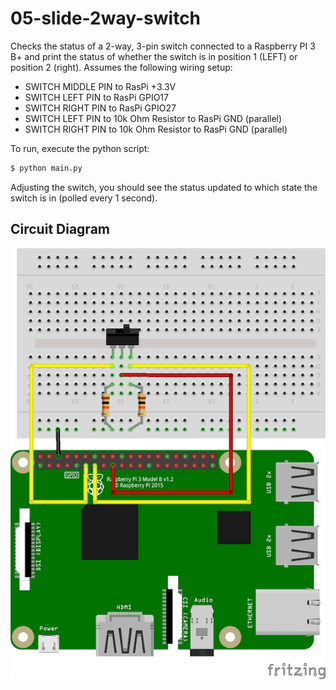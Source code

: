 # 05-slide-2way-switch

Checks the status of a 2-way, 3-pin switch connected to a Raspberry PI 3 B+ and print the
status of whether the switch is in position 1 (LEFT) or position 2 (right). Assumes the following
wiring setup:

- SWITCH MIDDLE PIN to RasPi +3.3V
- SWITCH LEFT PIN to RasPi GPIO17
- SWITCH RIGHT PIN to RasPi GPIO27
- SWITCH LEFT PIN to 10k Ohm Resistor to RasPi GND (parallel)
- SWITCH RIGHT PIN to 10k Ohm Resistor to RasPi GND (parallel)

To run, execute the python script:

```bash
$ python main.py
```

Adjusting the switch, you should see the status updated to which state the switch is in (polled
every 1 second).

## Circuit Diagram

![Circuit](img/2way-switch.png "Circuit")

